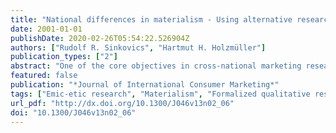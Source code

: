 ```yaml
---
title: "National differences in materialism - Using alternative research strategies to explore the construct"
date: 2001-01-01
publishDate: 2020-02-26T05:54:22.526904Z
authors: ["Rudolf R. Sinkovics", "Hartmut H. Holzmüller"]
publication_types: ["2"]
abstract: "One of the core objectives in cross-national marketing research is to establish research results which are comparable across national entities. Nevertheless certain national idiosyncrasies (unique meaning of constructs, distinctive expressions) may hamper these cross-national research endeavors. Two different approaches have been introduced in the social sciences, in order to cope with this comparability-dilemma. The \"emic\" and the \"etic\" school of thought. These can be seen as two extremes on the continuum of cross-national research methodology. The paper tries to illustrate advantages and potential shortcomings of the etic (mostly quantitative) vs. the emic (mostly qualitative) research approach. A combination of alternative, qualitative and quantitative research strategies was used to explore national differences in materialism. A questionnaire was developed comprising both both qualitative and quantitative sections on materialism. The materialism scale, as operationalized by Richins and Dawson (1992) was used, for the quantitative section. The research findings call for the use of 'alternative research strategies' to overcome the emic - etic duality in cross-national research. Comparative text analysis and graphical representations of consumers statements can help to explore the reasons for conceptual differences."
featured: false
publication: "*Journal of International Consumer Marketing*"
tags: ["Emic-etic research", "Materialism", "Formalized qualitative research", "comparative text-analysis", "consumer values"]
url_pdf: "http://dx.doi.org/10.1300/J046v13n02_06"
doi: "10.1300/J046v13n02_06"
---
```


